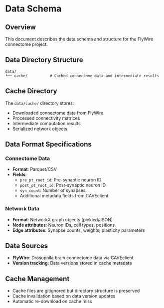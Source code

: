 # Data Schema

## Overview
This document describes the data schema and structure for the FlyWire connectome project.

## Data Directory Structure
```
data/
└── cache/          # Cached connectome data and intermediate results
```

## Cache Directory
The `data/cache/` directory stores:
- Downloaded connectome data from FlyWire
- Processed connectivity matrices
- Intermediate computation results
- Serialized network objects

## Data Format Specifications

### Connectome Data
- **Format**: Parquet/CSV
- **Fields**: 
  - `pre_pt_root_id`: Pre-synaptic neuron ID
  - `post_pt_root_id`: Post-synaptic neuron ID
  - `syn_count`: Number of synapses
  - Additional metadata fields from CAVEclient

### Network Data
- **Format**: NetworkX graph objects (pickled/JSON)
- **Node attributes**: Neuron IDs, cell types, positions
- **Edge attributes**: Synapse counts, weights, plasticity parameters

## Data Sources
- **FlyWire**: Drosophila brain connectome data via CAVEclient
- **Version tracking**: Data versions stored in cache metadata

## Cache Management
- Cache files are gitignored but directory structure is preserved
- Cache invalidation based on data version updates
- Automatic re-download on cache miss
